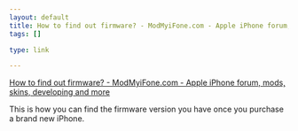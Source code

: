 ```yaml
--- 
layout: default
title: How to find out firmware? - ModMyiFone.com - Apple iPhone forum, mods, skins, develop...
tags: []

type: link

---
```

<a href="http://www.modmyifone.com/forums/showthread.php?t=10001">How to find out firmware? - ModMyiFone.com - Apple iPhone forum, mods, skins, developing and more</a>

This is how you can find the firmware version you have once you purchase a brand new iPhone.
